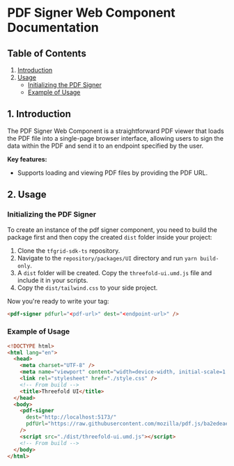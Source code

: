 # PDF Signer Web Component Documentation

## Table of Contents

1. [Introduction](#introduction)
2. [Usage](#usage)
   <!-- - [Importing the PDF Signer](#importing-the-pdf-signer) -->
   - [Initializing the PDF Signer](#initializing-the-pdf-signer)
   - [Example of Usage](#example-of-usage)

## 1. Introduction

The PDF Signer Web Component is a straightforward PDF viewer that loads the PDF file into a single-page browser interface, allowing users to sign the data within the PDF and send it to an endpoint specified by the user.

**Key features:**

- Supports loading and viewing PDF files by providing the PDF URL.

## 2. Usage

<!-- ### Importing the PDF Signer

Import the PDF Signer Web Component into your JavaScript file.

```js
import pdfSigner from "@threefold/UI";
``` -->

### Initializing the PDF Signer

To create an instance of the pdf signer component, you need to build the package first and then copy the created `dist` folder inside your project:

1. Clone the `tfgrid-sdk-ts` repository.
2. Navigate to the `repository/packages/UI` directory and run `yarn build-only`.
3. A `dist` folder will be created. Copy the `threefold-ui.umd.js` file and include it in your scripts.
4. Copy the `dist/tailwind.css` to your side project.

Now you're ready to write your tag:

```html
<pdf-signer pdfurl="<pdf-url>" dest="<endpoint-url>" />
```

### Example of Usage

```html
<!DOCTYPE html>
<html lang="en">
  <head>
    <meta charset="UTF-8" />
    <meta name="viewport" content="width=device-width, initial-scale=1.0" />
    <link rel="stylesheet" href="./style.css" />
    <!-- From build -->
    <title>Threefold UI</title>
  </head>
  <body>
    <pdf-signer
      dest="http://localhost:5173/"
      pdfUrl="https://raw.githubusercontent.com/mozilla/pdf.js/ba2edeae/web/compressed.tracemonkey-pldi-09.pdf"
    />
    <script src="./dist/threefold-ui.umd.js"></script>
    <!-- From build -->
  </body>
</html>
```
